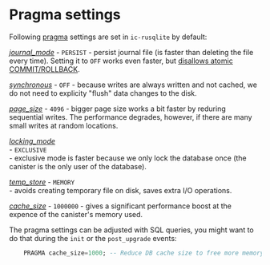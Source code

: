 # Pragma settings

Following [pragma](https://sqlite.org/pragma.html) settings are set in `ic-rusqlite` by default:

*[journal_mode](https://sqlite.org/pragma.html#pragma_journal_mode)*
    - `PERSIST`
    - persist journal file (is faster than deleting the file every time). Setting it to `OFF` works even faster, but [disallows atomic COMMIT/ROLLBACK](https://sqlite.org/pragma.html#pragma_journal_mode).

*[synchronous](https://sqlite.org/pragma.html#synchronous)*
    - `OFF`
    - because writes are always written and not cached, we do not need to explicity "flush" data changes to the disk.

*[page_size](https://sqlite.org/pragma.html#page_size)*
    - `4096`
    - bigger page size works a bit faster by reduring sequential writes. The performance degrades, however, if there are many small writes at random locations.

*[locking_mode](https://sqlite.org/pragma.html#locking_mode)*          
    - `EXCLUSIVE`    
    - exclusive mode is faster because we only lock the database once (the canister is the only user of the database).

*[temp_store](https://sqlite.org/pragma.html#temp_store)*
    - `MEMORY`       
    - avoids creating temporary file on disk, saves extra I/O operations.

*[cache_size](https://sqlite.org/pragma.html#cache_size)*
    - `1000000`
    - gives a significant performance boost at the expence of the canister's memory used.


The pragma settings can be adjusted with SQL queries, you might want to do that during the `init` or the `post_upgrade` events:

```sql
    PRAGMA cache_size=1000; -- Reduce DB cache size to free more memory
```
